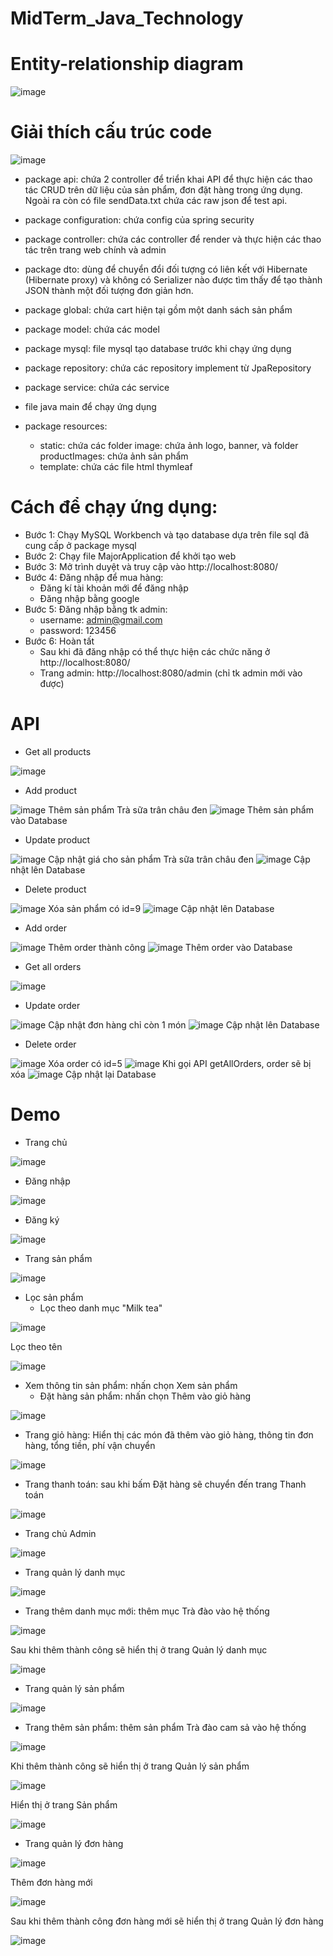 # MidTerm_Java_Technology
# Entity-relationship diagram
![image](https://github.com/nhanvodk24/MidTerm_Java_Technology/assets/95085184/16e0614c-de70-4767-870b-26f7b1c4fb44)
# Giải thích cấu trúc code
![image](https://github.com/nhanvodk24/MidTerm_Java_Technology/assets/95085184/729b45e1-66e9-431e-909d-261386546cd9)
- package api: chứa 2 controller để triển khai API để thực hiện các thao tác CRUD trên dữ liệu của sản phẩm, đơn đặt hàng trong ứng dụng. Ngoài ra còn có file sendData.txt chứa các raw json để test api.

- package configuration: chứa config của spring security

- package controller: chứa các controller để render và thực hiện các thao tác trên trang web chính và admin

- package dto: dùng để chuyển đổi đối tượng có liên kết với Hibernate (Hibernate proxy) và không có Serializer nào được tìm thấy để tạo thành JSON thành một đối tượng đơn giản hơn.

- package global: chứa cart hiện tại gồm một danh sách sản phẩm

- package model: chứa các model

- package mysql: file mysql tạo database trước khi chạy ứng dụng

- package repository: chứa các repository implement từ JpaRepository

- package service: chứa các service

- file java main để chạy ứng dụng

- package resources:
  * static: chứa các folder image: chứa ảnh logo, banner, và folder productImages: chứa ảnh sản phẩm
  * template: chứa các file html thymleaf
#  Cách để chạy ứng dụng:
- Bước 1: Chạy MySQL Workbench và tạo database dựa trên file sql đã cung cấp ở package mysql
- Bước 2: Chạy file MajorApplication để khởi tạo web
- Bước 3: Mở trình duyệt và truy cập vào http://localhost:8080/
- Bước 4: Đăng nhập để mua hàng:
  * Đăng kí tài khoản mới để đăng nhập
  * Đăng nhập bằng google
- Bước 5: Đăng nhập bằng tk admin:
  * username: admin@gmail.com
  * password: 123456
- Bước 6: Hoàn tất
  * Sau khi đã đăng nhập có thể thực hiện các chức năng ở http://localhost:8080/
  * Trang admin: http://localhost:8080/admin (chỉ tk admin mới vào được)
# API
- Get all products

![image](https://github.com/nhanvodk24/MidTerm_Java_Technology/assets/95085184/0662b143-fac1-416f-b9ee-8ad1806577a7)

- Add product

![image](https://github.com/nhanvodk24/MidTerm_Java_Technology/assets/95085184/45836af0-440a-4f2b-a3e1-c9db1c8c17fa)
Thêm sản phẩm Trà sữa trân châu đen
![image](https://github.com/nhanvodk24/MidTerm_Java_Technology/assets/95085184/97585402-2486-4691-8542-edf1e8c29af7)
Thêm sản phẩm vào Database

- Update product

![image](https://github.com/nhanvodk24/MidTerm_Java_Technology/assets/95085184/782409b6-8c4c-4b5d-9dd1-cf8b0e6d9cc6)
Cập nhật giá cho sản phẩm Trà sữa trân châu đen
![image](https://github.com/nhanvodk24/MidTerm_Java_Technology/assets/95085184/d786a382-084d-46b5-bf7d-1439553df1f8)
Cập nhật lên Database

- Delete product

![image](https://github.com/nhanvodk24/MidTerm_Java_Technology/assets/95085184/d81ba39b-6572-4405-af69-eb1da7600b66)
Xóa sản phẩm có id=9
![image](https://github.com/nhanvodk24/MidTerm_Java_Technology/assets/95085184/b7fd4f7c-6c29-4123-88f7-00fe8d377015)
Cập nhật lên Database

- Add order

![image](https://github.com/nhanvodk24/MidTerm_Java_Technology/assets/95085184/277e5368-b351-4c7e-a7a2-05c7478ebd02)
Thêm order thành công
![image](https://github.com/nhanvodk24/MidTerm_Java_Technology/assets/95085184/c5b315e1-f22a-4f04-8b7f-66abc5b29497)
Thêm order vào Database

- Get all orders

 ![image](https://github.com/nhanvodk24/MidTerm_Java_Technology/assets/95085184/07a5f3a8-2a53-4a73-9963-7323c2dee89a)

- Update order

![image](https://github.com/nhanvodk24/MidTerm_Java_Technology/assets/95085184/dea542fa-7abe-47a0-9b1a-80af5be59c0d)
Cập nhật đơn hàng chỉ còn 1 món
![image](https://github.com/nhanvodk24/MidTerm_Java_Technology/assets/95085184/19f868f5-b222-4fd2-82f1-52bb74989e84)
Cập nhật lên Database

- Delete order

![image](https://github.com/nhanvodk24/MidTerm_Java_Technology/assets/95085184/7fb91391-f82a-4ddd-9437-2b516fd035b0)
Xóa order có id=5
![image](https://github.com/nhanvodk24/MidTerm_Java_Technology/assets/95085184/cf0f7068-f36b-45e6-ba83-e21ddc82edd4)
Khi gọi API getAllOrders, order sẽ bị xóa
![image](https://github.com/nhanvodk24/MidTerm_Java_Technology/assets/95085184/408db3e0-521c-4bd4-808a-d89cbd1d37c6)
Cập nhật lại Database
# Demo
- Trang chủ

![image](https://github.com/nhanvodk24/MidTerm_Java_Technology/assets/95085184/375b2d06-dfd6-46b3-84a7-a327b5fd154e)

- Đăng nhập

 ![image](https://github.com/nhanvodk24/MidTerm_Java_Technology/assets/95085184/352a5210-ca9f-4954-859b-0e629b35a3ad)

- Đăng ký
  
 ![image](https://github.com/nhanvodk24/MidTerm_Java_Technology/assets/95085184/a8f95208-6022-4f7e-b343-4a0b5b351dd6)
 
- Trang sản phẩm

![image](https://github.com/nhanvodk24/MidTerm_Java_Technology/assets/95085184/8befeb6e-446c-4b82-87c0-ad5d82108f74)

- Lọc sản phẩm
  * Lọc theo danh mục "Milk tea"

![image](https://github.com/nhanvodk24/MidTerm_Java_Technology/assets/95085184/d1dcdb0e-a070-4082-8324-c64863437c0f)

Lọc theo tên

![image](https://github.com/nhanvodk24/MidTerm_Java_Technology/assets/95085184/5368227d-60e5-4f0d-9168-949c6ee84668)

- Xem thông tin sản phẩm: nhấn chọn Xem sản phẩm
  * Đặt hàng sản phẩm: nhấn chọn Thêm vào giỏ hàng

![image](https://github.com/nhanvodk24/MidTerm_Java_Technology/assets/95085184/97432d80-1401-40de-aedf-d33a91fe64cd)

- Trang giỏ hàng: Hiển thị các món đã thêm vào giỏ hàng, thông tin đơn hàng, tổng tiền, phí vận chuyển

![image](https://github.com/nhanvodk24/MidTerm_Java_Technology/assets/95085184/9ad90582-9778-4145-af3c-1a0b7d5a96d1)

- Trang thanh toán: sau khi bấm Đặt hàng sẽ chuyển đến trang Thanh toán

![image](https://github.com/nhanvodk24/MidTerm_Java_Technology/assets/95085184/fc434d81-c284-476c-bbc2-60f2d2777bb0)

- Trang chủ Admin

![image](https://github.com/nhanvodk24/MidTerm_Java_Technology/assets/95085184/93333319-10c4-47e7-b59c-0f8f375cc9e7)

- Trang quản lý danh mục

![image](https://github.com/nhanvodk24/MidTerm_Java_Technology/assets/95085184/4a7cde8a-7d28-4112-892a-35b789252ad9)

- Trang thêm danh mục mới: thêm mục Trà đào vào hệ thống

![image](https://github.com/nhanvodk24/MidTerm_Java_Technology/assets/95085184/3689180a-21fb-4ab0-aafc-216eae08a659)

Sau khi thêm thành công sẽ hiển thị ở trang Quản lý danh mục

![image](https://github.com/nhanvodk24/MidTerm_Java_Technology/assets/95085184/0d1dfa0f-e53c-4d09-8caf-e6c5aae22ba7)

- Trang quản lý sản phẩm

![image](https://github.com/nhanvodk24/MidTerm_Java_Technology/assets/95085184/49e2ec6c-630a-43aa-9a80-ae7f427e40c4)

- Trang thêm sản phẩm: thêm sản phẩm Trà đào cam sả vào hệ thống

![image](https://github.com/nhanvodk24/MidTerm_Java_Technology/assets/95085184/040ec059-076c-428c-9c65-0f8154975647)

Khi thêm thành công sẽ hiển thị ở trang Quản lý sản phẩm

![image](https://github.com/nhanvodk24/MidTerm_Java_Technology/assets/95085184/eada1592-f94b-4839-ba2f-84ea8a72f450)

Hiển thị ở trang Sản phẩm

![image](https://github.com/nhanvodk24/MidTerm_Java_Technology/assets/95085184/039f97c8-e1d7-422d-ac9e-fee6d1c6c34e)

- Trang quản lý đơn hàng

![image](https://github.com/nhanvodk24/MidTerm_Java_Technology/assets/95085184/f6741ae7-590d-4668-95a7-4a280e711be6)

Thêm đơn hàng mới

![image](https://github.com/nhanvodk24/MidTerm_Java_Technology/assets/95085184/ffe8dca0-2d01-431d-bffc-a3a190738f99)

Sau khi thêm thành công đơn hàng mới sẽ hiển thị ở trang Quản lý đơn hàng

![image](https://github.com/nhanvodk24/MidTerm_Java_Technology/assets/95085184/729c2ce7-8acd-46c7-b24e-197ec0ffe743)
